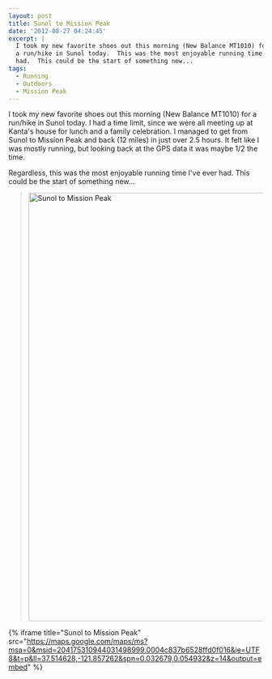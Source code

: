 ```yaml
---
layout: post
title: Sunol to Mission Peak
date: '2012-08-27 04:24:45'
excerpt: |
  I took my new favorite shoes out this morning (New Balance MT1010) for
  a run/hike in Sunol today.  This was the most enjoyable running time I've ever
  had.  This could be the start of something new...
tags:
  - Running
  - Outdoors
  - Mission Peak
---
```


I took my new favorite shoes out this morning (New Balance MT1010) for a run/hike in Sunol today. I had a time limit, since we were all meeting up at Kanta's house for lunch and a family celebration. I managed to get from Sunol to Mission Peak and back (12 miles) in just over 2.5 hours. It felt like I was mostly running, but looking back at the GPS data it was maybe 1/2 the time.

Regardless, this was the most enjoyable running time I've ever had. This could be the start of something new...

> <a href="http://www.flickr.com/photos/thenobot/7869908498/" title="Sunol to Mission Peak by thenobot, on Flickr"><img src="https://farm9.staticflickr.com/8308/7869908498_888f11cfb3_o.png" width="581" height="846" alt="Sunol to Mission Peak"></a>

{% iframe title="Sunol to Mission Peak" src="https://maps.google.com/maps/ms?msa=0&msid=204175310944031498999.0004c837b6528ffd0f016&ie=UTF8&t=p&ll=37.514628,-121.857262&spn=0.032679,0.054932&z=14&output=embed" %}

</div>
